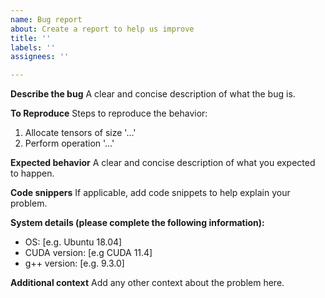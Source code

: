 ```yaml
---
name: Bug report
about: Create a report to help us improve
title: ''
labels: ''
assignees: ''

---
```


**Describe the bug**
A clear and concise description of what the bug is.

**To Reproduce**
Steps to reproduce the behavior:
1. Allocate tensors of size '...'
2. Perform operation '...'

**Expected behavior**
A clear and concise description of what you expected to happen.

**Code snippers**
If applicable, add code snippets to help explain your problem.

**System details (please complete the following information):**
 - OS: [e.g. Ubuntu 18.04]
 - CUDA version: [e.g CUDA 11.4]
 - g++ version: [e.g. 9.3.0]

**Additional context**
Add any other context about the problem here.
